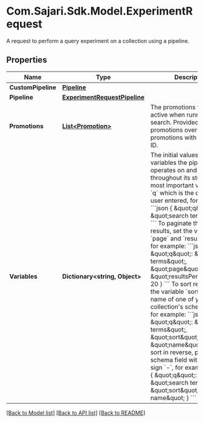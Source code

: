 # Com.Sajari.Sdk.Model.ExperimentRequest
A request to perform a query experiment on a collection using a pipeline.

## Properties

Name | Type | Description | Notes
------------ | ------------- | ------------- | -------------
**CustomPipeline** | [**Pipeline**](Pipeline.md) |  | [optional] 
**Pipeline** | [**ExperimentRequestPipeline**](ExperimentRequestPipeline.md) |  | [optional] 
**Promotions** | [**List&lt;Promotion&gt;**](Promotion.md) | The promotions to consider active when running the search.  Provided promotions override existing promotions with the same ID. | [optional] 
**Variables** | **Dictionary&lt;string, Object&gt;** | The initial values for the variables the pipeline operates on and transforms throughout its steps.  The most important variable is &#x60;q&#x60; which is the query the user entered, for example:  &#x60;&#x60;&#x60;json { \&quot;q\&quot;: \&quot;search terms\&quot; } &#x60;&#x60;&#x60;  To paginate through results, set the variables &#x60;page&#x60; and &#x60;resultsPerPage&#x60;, for example:  &#x60;&#x60;&#x60;json { \&quot;q\&quot;: \&quot;search terms\&quot;, \&quot;page\&quot;: 5, \&quot;resultsPerPage\&quot;: 20 } &#x60;&#x60;&#x60;  To sort results, set the variable &#x60;sort&#x60; to the name of one of your collection&#39;s schema fields, for example:  &#x60;&#x60;&#x60;json { \&quot;q\&quot;: \&quot;search terms\&quot;, \&quot;sort\&quot;: \&quot;name\&quot; } &#x60;&#x60;&#x60;  To sort in reverse, prefix the schema field with a minus sign &#x60;-&#x60;, for example:  &#x60;&#x60;&#x60;json { \&quot;q\&quot;: \&quot;search terms\&quot;, \&quot;sort\&quot;: \&quot;-name\&quot; } &#x60;&#x60;&#x60; | 

[[Back to Model list]](../README.md#documentation-for-models) [[Back to API list]](../README.md#documentation-for-api-endpoints) [[Back to README]](../README.md)


